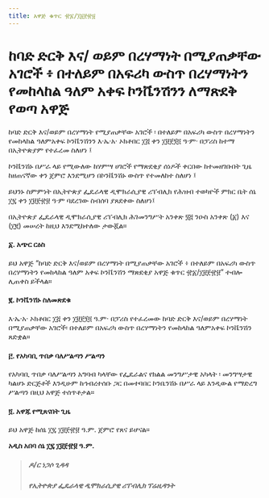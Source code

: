 ```yaml
---
title: አዋጅ ቁጥር ፹፩/፲፱፻፹፱
---
```


# ከባድ ድርቅ እና/ ወይም በረሃማነት በሚያጠቃቸው አገሮች ፥ በተለይም በአፍሪካ ውስጥ በረሃማነትን የመከላከል ዓለም አቀፍ ኮንቬንሽንን ለማጽደቅ የወጣ አዋጅ

ከባድ ድርቅ እና/ወይም በረሃማነት የሚያጠቃቸው አገሮች ፡ በተለይም በአፍሪካ ውስጥ በረሃማነትን የመከላከል ዓለምአቀፍ ኮንቬንሽንን እ·ኤ·አ· ኦክቶበር ፲፭ ቀን ፲፱፻፺፬ ዓ·ም· በፓሪስ ከተማ በኢትዮጵያም የተፈረመ ስለሆነ ፤

ኮንቬንሽኑ በሥራ ላይ የሚውለው ከሃምሣ ሀገሮች የማጽደቂያ ሰነዶች ቀርበው ከተመዘገቡበት ጊዜ ከዘጠናኛው ቀን ጀምሮ እንደሚሆን በኮንቬንሽኑ ውስጥ የተመለከተ ስለሆነ ፤

ይህንኑ ስምምነት በኢትዮጵያ ፌዴራላዊ ዲሞክራሲያዊ ሪፐብሊክ የሕዝብ ተወካዮች ምክር ቤት ሰኔ ፲፯ ቀን ፲፱፻፹፱ ዓ·ም ባደረገው ስብሰባ ያጸደቀው ስለሆነ፤

በኢትዮጵያ ፌዴራላዊ ዲሞክራሲያዊ ሪፐብሊክ ሕገመንግሥት አንቀጽ ፶፭ ንዑስ አንቀጽ (፩) እና (፲፪) መሠረት ከዚህ እንደሚከተለው ታውጇል።

#### ፩. አጭር ርዕስ

ይህ አዋጅ “ከባድ ድርቅ እና/ወይም በረሃማነት በሚያጠቃቸው አገሮች ፥ በተለይም በአፍሪካ ውስጥ በረሃማነትን የመከላከል ዓለም አቀፍ ኮንቬንሽን ማጽደቂያ አዋጅ ቁጥር ፹፩/፲፱፻፹፱” ተብሎ ሊጠቀስ ይችላል።

#### ፪. ኮንቬንሽኑ ስለመጽደቁ

እ·ኤ·አ· ኦክቶበር ፲፭ ቀን ፲፱፻፺፬ ዓ.ም· በፓሪስ የተፈረመው ከባድ ድርቅ እና/ወይም በረሃማነት በሚያጠቃቸው አገሮች፡ በተለይም በአፍሪካ ውስጥ በረሃማነትን የመከላከል ዓለምአቀፍ ኮንቬንሽን ጸድቋል።

#### ፫. የአካባቢ ጥበቃ ባለሥልጣን ሥልጣን

የአካባቢ ጥበቃ ባለሥልጣን አግባብ ካላቸው የፌዴራልና የክልል መንግሥታዊ አካላት ፡ መንግሣታዊ ካልሆኑ ድርጅቶች እንዲሁም ከኅብረተሰቡ ጋር በመተባበር ኮንቤንሽኑ በሥራ ላይ እንዲውል የማድረግ ሥልጣን በዚህ አዋጅ ተሰጥቶታል።

#### ፬. አዋጁ የሚጸናበት ጊዜ

ይህ አዋጅ ከሰኔ ፲፯ ፲፱፻፹፱ ዓ.ም. ጀምሮ የጸና ይሆናል።

**አዲስ አበባ ሰኔ ፲፯ ፲፱፻፹፱ ዓ.ም.**

> ##### ዶ/ር ነጋሶ ጊዳዳ
>
> ##### የኢትዮጵያ ፌዴራላዊ ዲሞክራሲያዊ ሪፐብሊክ ፕሬዚዳንት